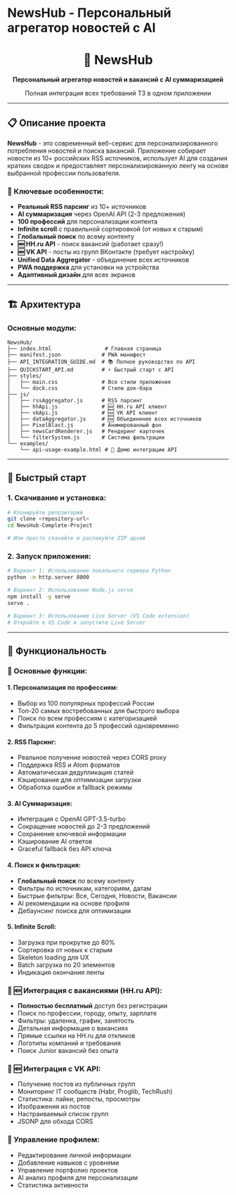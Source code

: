 # NewsHub - Персональный агрегатор новостей с AI

<div align="center">
    <h1>🚀 NewsHub</h1>
    <p><strong>Персональный агрегатор новостей и вакансий с AI суммаризацией</strong></p>
    <p>Полная интеграция всех требований ТЗ в одном приложении</p>
</div>

---

## 📋 Описание проекта

**NewsHub** - это современный веб-сервис для персонализированного потребления новостей и поиска вакансий. Приложение собирает новости из 10+ российских RSS источников, использует AI для создания кратких сводок и предоставляет персонализированную ленту на основе выбранной профессии пользователя.

### 🎯 Ключевые особенности:
- **Реальный RSS парсинг** из 10+ источников
- **AI суммаризация** через OpenAI API (2-3 предложения)
- **100 профессий** для персонализации контента
- **Infinite scroll** с правильной сортировкой (от новых к старым)
- **Глобальный поиск** по всему контенту
- **🆕 HH.ru API** - поиск вакансий (работает сразу!)
- **🆕 VK API** - посты из групп ВКонтакте (требует настройку)
- **Unified Data Aggregator** - объединение всех источников
- **PWA поддержка** для установки на устройства
- **Адаптивный дизайн** для всех экранов

---

## 🏗️ Архитектура

### **Основные модули:**
```
NewsHub/
├── index.html                 # Главная страница
├── manifest.json             # PWA манифест
├── API_INTEGRATION_GUIDE.md  # 📚 Полное руководство по API
├── QUICKSTART_API.md         # ⚡ Быстрый старт с API
├── styles/
│   ├── main.css              # Все стили приложения
│   └── dock.css              # Стили док-бара
├── js/
│   ├── rssAggregator.js      # RSS парсинг
│   ├── hhApi.js              # 🆕 HH.ru API клиент
│   ├── vkApi.js              # 🆕 VK API клиент
│   ├── dataAggregator.js     # 🆕 Объединение всех источников
│   ├── PixelBlast.js         # Анимированный фон
│   ├── newsCardRenderer.js   # Рендеринг карточек
│   └── filterSystem.js       # Система фильтрации
└── examples/
    └── api-usage-example.html # 🎨 Демо интеграции API
```

---

## 🚀 Быстрый старт

### 1. **Скачивание и установка:**
```bash
# Клонируйте репозиторий
git clone <repository-url>
cd NewsHub-Complete-Project

# Или просто скачайте и распакуйте ZIP архив
```

### 2. **Запуск приложения:**
```bash
# Вариант 1: Использование локального сервера Python
python -m http.server 8000

# Вариант 2: Использование Node.js serve
npm install -g serve
serve .

# Вариант 3: Использование Live Server (VS Code extension)
# Откройте в VS Code и запустите Live Server
```

---

## 📱 Функциональность

### **🔧 Основные функции:**

#### **1. Персонализация по профессиям:**
- Выбор из 100 популярных профессий России
- Топ-20 самых востребованных для быстрого выбора
- Поиск по всем профессиям с категоризацией
- Фильтрация контента до 5 профессий одновременно

#### **2. RSS Парсинг:**
- Реальное получение новостей через CORS proxy
- Поддержка RSS и Atom форматов
- Автоматическая дедупликация статей
- Кэширование для оптимизации загрузки
- Обработка ошибок и fallback режимы

#### **3. AI Суммаризация:**
- Интеграция с OpenAI GPT-3.5-turbo
- Сокращение новостей до 2-3 предложений
- Сохранение ключевой информации
- Кэширование AI ответов
- Graceful fallback без API ключа

#### **4. Поиск и фильтрация:**
- **Глобальный поиск** по всему контенту
- Фильтры по источникам, категориям, датам
- Быстрые фильтры: Все, Сегодня, Новости, Вакансии
- AI рекомендации на основе профиля
- Дебаунсинг поиска для оптимизации

#### **5. Infinite Scroll:**
- Загрузка при прокрутке до 80%
- Сортировка от новых к старым
- Skeleton loading для UX
- Batch загрузка по 20 элементов
- Индикация окончания ленты

### **💼 🆕 Интеграция с вакансиями (HH.ru API):**
- **Полностью бесплатный** доступ без регистрации
- Поиск по профессии, городу, опыту, зарплате
- Фильтры: удаленка, график, занятость
- Детальная информация о вакансиях
- Прямые ссылки на HH.ru для откликов
- Логотипы компаний и требования
- Поиск Junior вакансий без опыта

### **📱 🆕 Интеграция с VK API:**
- Получение постов из публичных групп
- Мониторинг IT сообществ (Habr, Proglib, TechRush)
- Статистика: лайки, репосты, просмотры
- Изображения из постов
- Настраиваемый список групп
- JSONP для обхода CORS

### **👤 Управление профилем:**
- Редактирование личной информации
- Добавление навыков с уровнями
- Управление портфолио проектов
- AI анализ профиля для персонализации
- Статистика активности
